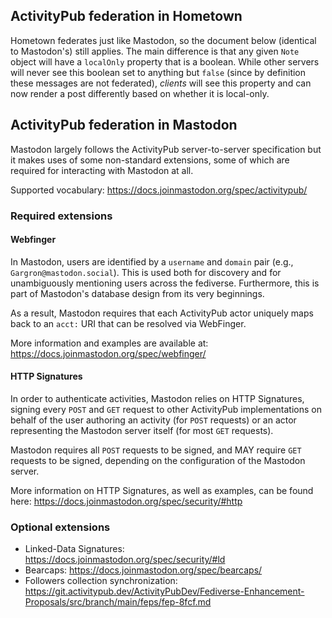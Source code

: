 ## ActivityPub federation in Hometown

Hometown federates just like Mastodon, so the document below (identical to Mastodon's) still applies. The main difference is that any given `Note` object will have a `localOnly` property that is a boolean. While other servers will never see this boolean set to anything but `false` (since by definition these messages are not federated), _clients_ will see this property and can now render a post differently based on whether it is local-only.

## ActivityPub federation in Mastodon

Mastodon largely follows the ActivityPub server-to-server specification but it makes uses of some non-standard extensions, some of which are required for interacting with Mastodon at all.

Supported vocabulary: https://docs.joinmastodon.org/spec/activitypub/

### Required extensions

#### Webfinger

In Mastodon, users are identified by a `username` and `domain` pair (e.g., `Gargron@mastodon.social`).
This is used both for discovery and for unambiguously mentioning users across the fediverse. Furthermore, this is part of Mastodon's database design from its very beginnings.

As a result, Mastodon requires that each ActivityPub actor uniquely maps back to an `acct:` URI that can be resolved via WebFinger.

More information and examples are available at: https://docs.joinmastodon.org/spec/webfinger/

#### HTTP Signatures

In order to authenticate activities, Mastodon relies on HTTP Signatures, signing every `POST` and `GET` request to other ActivityPub implementations on behalf of the user authoring an activity (for `POST` requests) or an actor representing the Mastodon server itself (for most `GET` requests).

Mastodon requires all `POST` requests to be signed, and MAY require `GET` requests to be signed, depending on the configuration of the Mastodon server.

More information on HTTP Signatures, as well as examples, can be found here: https://docs.joinmastodon.org/spec/security/#http

### Optional extensions

- Linked-Data Signatures: https://docs.joinmastodon.org/spec/security/#ld
- Bearcaps: https://docs.joinmastodon.org/spec/bearcaps/
- Followers collection synchronization: https://git.activitypub.dev/ActivityPubDev/Fediverse-Enhancement-Proposals/src/branch/main/feps/fep-8fcf.md
